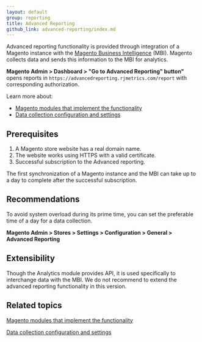```yaml
---
layout: default
group: reporting
title: Advanced Reporting
github_link: advanced-reporting/index.md
---
```


Advanced reporting functionality is provided through integration of a Magento instance with the [Magento Business Intelligence] (MBI).
Magento collects data and sends this information to the MBI for analytics.
 
**Magento Admin > Dashboard > "Go to Advanced Reporting" button"** opens reports in  `https://advancedreporting.rjmetrics.com/report` with corresponding authorization.
 
Learn more about:

- [Magento modules that implement the functionality][modules]
- [Data collection configuration and settings][collection]

## Prerequisites

1. A Magento store website has a real domain name.
2. The website works using HTTPS with a valid certificate.
3. Successful subscription to the Advanced reporting.

<div class="bs-callout bs-callout-info" markdown="1">
The first synchronization of a Magento instance and the MBI can take up to a day to complete after the successful subscription.
</div>

## Recommendations

To avoid system overload during its prime time, you can set the preferable time of a day for a data collection.

**Magento Admin > Stores > Settings > Configuration > General > Advanced Reporting**

## Extensibility

Though the Analytics module provides API, it is used specifically to interchange data with the MBI. We do not recommend to extend the advanced reporting functionality in this version.


## Related topics

[Magento modules that implement the functionality][modules]

[Data collection configuration and settings][collection]


<!-- LINK DEFINITIONS -->

[Magento Business Intelligence]: https://magento.com/products/business-intelligence
[modules]: ./modules.html
[collection]: ./data-collection.html